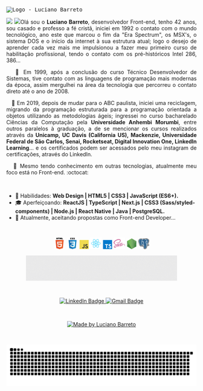 #
<p>
 <kbd><img align="center" src="./gifhub.gif" alt="Logo - Luciano Barreto"/></kbd>
</p>


<p align="justify"><img src="https://github.com/TheDudeThatCode/TheDudeThatCode/blob/master/Assets/Hi.gif" width="29px"> <img src="https://github.com/TheDudeThatCode/TheDudeThatCode/blob/master/Assets/Earth.gif" width="24px">Olá sou o <strong>Luciano Barreto</strong>, desenvolvedor Front-end, tenho 42 anos, sou casado e professo a fé cristã, iniciei em 1992 o contato com o mundo tecnológico, ano este que marcou o fim da "Era Spectrum", os MSX's, o sistema DOS e o início da internet à sua estrutura atual; logo o desejo de aprender cada vez mais me impulsionou a fazer meu primeiro curso de habilitação profissional, tendo o contato com os pré-históricos Intel 286, 386...
</p>
<p align="justify">&nbsp;&nbsp;&nbsp;💬&nbsp;Em 1999, após a conclusão do curso Técnico Desenvolvedor de Sistemas, tive contato com as linguagens de programação mais modernas da época, assim mergulhei na área da tecnologia que percorreu o contato direto até o ano de 2008.
</p>
<p align="justify">&nbsp;&nbsp;&nbsp;💬&nbsp;Em 2019, depois de mudar para o ABC paulista, iniciei uma reciclagem, migrando da programação estruturada para a programação orientada a objetos utilizando as metodologias ágeis; ingressei no curso bacharelado Ciências da Computação pela <strong>Universidade Anhembi Morumbi</strong>, entre outros paralelos à graduação, a de se mencionar os cursos realizados através da <strong>Unicamp, UC Davis (California US), Mackenzie, Universidade Federal de São Carlos, Senai, Rocketseat, Digital Innovation One, LinkedIn Learning</strong>... e os certificados podem ser acessados pelo meu instagram de certificações, através do LinkedIn.
</p>
<p align="justify">&nbsp;&nbsp;&nbsp;💬&nbsp;Mesmo tendo conhecimento em outras tecnologias, atualmente meu foco está no Front-end.  :octocat:
</p></br>

- :rocket: Habilidades: <strong>Web Design | HTML5 | CSS3 | JavaScript (ES6+).</strong>
- :mortar_board: Aperfeiçoando: <strong>ReactJS | TypeScript | Next.js | CSS3 (Sass/styled-components) | Node.js | React Native | Java | PostgreSQL.</strong>
- :briefcase: Atualmente, aceitando propostas como Front-end Developer...

<br>

<p align="center">
  <code><img height="30" src="https://raw.githubusercontent.com/github/explore/80688e429a7d4ef2fca1e82350fe8e3517d3494d/topics/html/html.png"></code>
  <code><img height="30" src="https://raw.githubusercontent.com/github/explore/80688e429a7d4ef2fca1e82350fe8e3517d3494d/topics/css/css.png"></code>
  <code><img height="24" src="https://raw.githubusercontent.com/github/explore/80688e429a7d4ef2fca1e82350fe8e3517d3494d/topics/javascript/javascript.png"></code>
  <code><img height="30" src="https://raw.githubusercontent.com/github/explore/80688e429a7d4ef2fca1e82350fe8e3517d3494d/topics/react/react.png"></code>
  <code><img height="24" src="https://raw.githubusercontent.com/github/explore/80688e429a7d4ef2fca1e82350fe8e3517d3494d/topics/typescript/typescript.png"></code>
  <code><img height="30" src="https://raw.githubusercontent.com/github/explore/80688e429a7d4ef2fca1e82350fe8e3517d3494d/topics/sass/sass.png"></code>
  <code><img height="28" src="https://raw.githubusercontent.com/github/explore/80688e429a7d4ef2fca1e82350fe8e3517d3494d/topics/nodejs/nodejs.png"></code>
  <code><img height="28" src="https://raw.githubusercontent.com/github/explore/80688e429a7d4ef2fca1e82350fe8e3517d3494d/topics/postgresql/postgresql.png"></code>
</p>
 
<p align="center">
  <kbd><img align="center" src="./logogit2.gif" alt="Gif animado das stacks" width="400"/></kbd>
</p>

</br>

<p align="center">
  
  <a href="https://www.linkedin.com/in/lucianobalmeida/" >
    <img alt="LinkedIn Badge" src="https://img.shields.io/badge/-LinkedIn-blue?style=flat&logo=Linkedin&logoColor=white&link=https://www.linkedin.com/in/lucianobalmeida/">
  </a>
  
  <a href="mailto:contato.lucianobarreto@gmail.com" >
    <img alt="Gmail Badge" src="https://img.shields.io/badge/-Gmail-c14438?style=flat&logo=Gmail&logoColor=white&link=mailto:contato.lucianobarreto@gmail.com">
  </a>

</p></br>

<p align="center">
  <a href="https://www.linkedin.com/in/lucianobalmeida/">
    <img alt="Made by Luciano Barreto" src="https://img.shields.io/badge/Made%20by-Luciano%20Barreto-blue">
  </a>
</p></br>

<p align="center">
  <kbd><img align="center" src="https://github.com/Lucianobarretto/LucianoBarreto/blob/master/snake-grid.svg" alt="Snake animation" width="1200"/></kbd>
</p>
